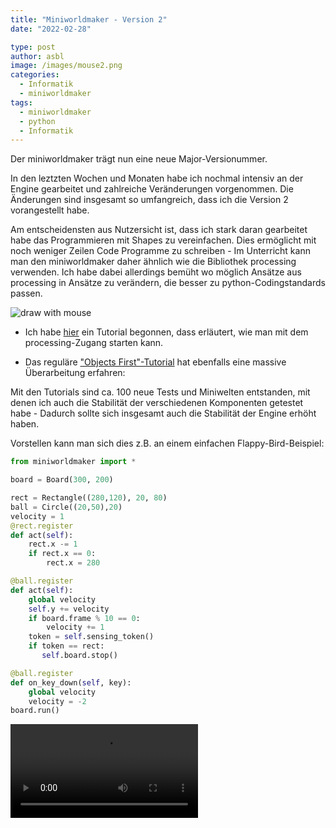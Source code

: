 ```yaml
---
title: "Miniworldmaker - Version 2"
date: "2022-02-28"

type: post
author: asbl
image: /images/mouse2.png
categories:
  - Informatik
  - miniworldmaker
tags:
  - miniworldmaker
  - python
  - Informatik
---
```


Der miniworldmaker trägt nun eine neue Major-Versionummer.

In den leztzten Wochen und Monaten habe ich nochmal intensiv an der Engine gearbeitet und zahlreiche Veränderungen vorgenommen. Die Änderungen sind insgesamt so umfangreich, dass ich die Version 2 vorangestellt habe.

Am entscheidensten aus Nutzersicht ist, dass ich stark daran gearbeitet habe das Programmieren mit Shapes zu vereinfachen. 
Dies ermöglicht mit noch weniger Zeilen Code Programme zu schreiben - Im Unterricht kann man den miniworldmaker daher ähnlich wie die Bibliothek processing verwenden. Ich habe dabei allerdings bemüht wo möglich Ansätze aus processing in Ansätze zu verändern, die besser zu python-Codingstandards passen.

![draw with mouse](/images/mouse2.png)

* Ich habe [hier](https://miniworldmaker.de/processing_german/01_first_steps_drawing.html) ein Tutorial begonnen, 
dass erläutert, wie man mit dem processing-Zugang starten kann.

* Das reguläre ["Objects First"-Tutorial](https://miniworldmaker.de/objectsfirst_german/index.html) hat ebenfalls eine massive Überarbeitung erfahren:

Mit den Tutorials sind ca. 100 neue Tests und Miniwelten entstanden, mit denen ich auch die Stabilität der verschiedenen Komponenten getestet habe - Dadurch sollte 
sich insgesamt auch die Stabilität der Engine erhöht haben.

Vorstellen kann man sich dies z.B. an einem einfachen Flappy-Bird-Beispiel:

``` python
from miniworldmaker import *

board = Board(300, 200)

rect = Rectangle((280,120), 20, 80)
ball = Circle((20,50),20)
velocity = 1
@rect.register
def act(self):
    rect.x -= 1
    if rect.x == 0:
        rect.x = 280

@ball.register
def act(self):
    global velocity
    self.y += velocity
    if board.frame % 10 == 0:
        velocity += 1
    token = self.sensing_token()
    if token == rect:
       self.board.stop()

@ball.register
def on_key_down(self, key):
    global velocity
    velocity = -2
board.run()
```

 <video controls loop width=300px>
  <source src="/videos/flappy2.webm" type="video/webm">
  <source src="/videos/flappy2.mp4" type="video/
  Your browser does not support the video tag.
</video>